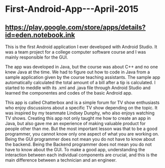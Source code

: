 # First-Android-App---April-2015
## https://play.google.com/store/apps/details?id=eden.notebook.ink
This is the first Android application I ever developed with Android Studio.
It was a team project for a college computer software course and I was mainly responsible for the GUI.

The app was developed in Java, but the course was about C++ and no one knew Java at the time.
We had to figure out how to code in Java from a sample application given by the course teaching assistants.
The sample app automatically calculated the total amount of a bill after a tip is calculated.
I started to meddle with its .xml and .java file through Android Studio and learned the componentes and codes of the basic Android app.

This app is called Chatterbox and is a simple forum for TV show enthusiasts who enjoy discussions about a specific TV show depending on the topic.
It was inspired by my teammate Lindsey Dunphy, who also enjoys watching TV shows.
Creating this app not only taught me how to create an app in Java, but also gave me an experience of making valuable product for people other than me.
But the most important lesson was that to be a good programmer, you cannot know only one aspect of what you are working on.
Being the GUI programmer does not mean you do not have to know about the backend.
Being the Backend programmer does not mean you do not have to know about the GUI.
To make a good app, understanding the interaction between each individual components are crucial, and this is the main difference between a technician and an engineer.
